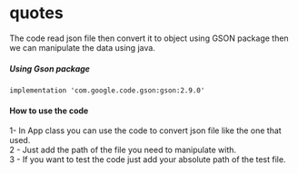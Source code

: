 # quotes  
The code read json file then convert it to object using GSON package then we can manipulate the data using java.  

##### Using Gson package
```
implementation 'com.google.code.gson:gson:2.9.0'
```  
#### How to use the code
1- In App class you can use the code to convert json file like the one that used.  
2 - Just add the path of the file you need to manipulate with.  
3 - If you want to test the code just add your absolute path of the test file.


